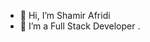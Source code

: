 - 👋 Hi, I’m Shamir Afridi
- 👀 I’m a Full Stack Developer
.

<!---
shamirafridi00/shamirafridi00 is a ✨ special ✨ repository because its `README.md` (this file) appears on your GitHub profile.
You can click the Preview link to take a look at your changes.
--->
